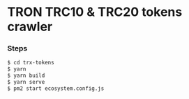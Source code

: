# TRON TRC10 & TRC20 tokens crawler

### Steps

```sh
$ cd trx-tokens
$ yarn
$ yarn build
$ yarn serve
$ pm2 start ecosystem.config.js
```

